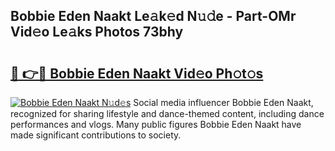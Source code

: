## Bobbie Eden Naakt Le𝚊k𝚎d N𝚞𝚍e - Part-OMr Vid𝚎o Le𝚊ks Photos 73bhy

# <h2><a href="http://fb3gt8g.evod.top/?m=Bobbie+Eden+Naakt">🔗 👉🔴 Bobbie Eden Naakt Vid𝚎o Ph𝚘t𝚘s</a></h2>

[![Bobbie Eden Naakt N𝚞d𝚎s](https://i.imgur.com/8V9OHl7.gif)](http://fb3gt8g.evod.top/?m=Bobbie+Eden+Naakt)
Social media influencer Bobbie Eden Naakt, recognized for sharing lifestyle and dance-themed content, including dance performances and vlogs. Many public figures Bobbie Eden Naakt have made significant contributions to society. 
